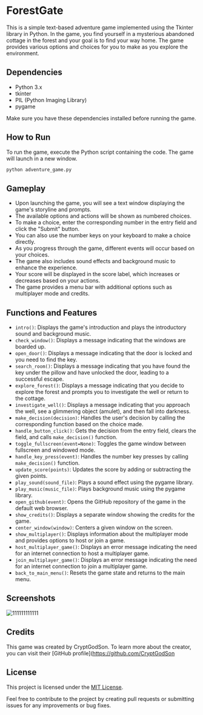 # ForestGate
This is a simple text-based adventure game implemented using the Tkinter library in Python. In the game, you find yourself in a mysterious abandoned cottage in the forest and your goal is to find your way home. The game provides various options and choices for you to make as you explore the environment.

## Dependencies
- Python 3.x
- tkinter
- PIL (Python Imaging Library)
- pygame

Make sure you have these dependencies installed before running the game.

## How to Run
To run the game, execute the Python script containing the code. The game will launch in a new window.

```bash
python adventure_game.py
```

## Gameplay
- Upon launching the game, you will see a text window displaying the game's storyline and prompts.
- The available options and actions will be shown as numbered choices.
- To make a choice, enter the corresponding number in the entry field and click the "Submit" button.
- You can also use the number keys on your keyboard to make a choice directly.
- As you progress through the game, different events will occur based on your choices.
- The game also includes sound effects and background music to enhance the experience.
- Your score will be displayed in the score label, which increases or decreases based on your actions.
- The game provides a menu bar with additional options such as multiplayer mode and credits.

## Functions and Features
- `intro()`: Displays the game's introduction and plays the introductory sound and background music.
- `check_window()`: Displays a message indicating that the windows are boarded up.
- `open_door()`: Displays a message indicating that the door is locked and you need to find the key.
- `search_room()`: Displays a message indicating that you have found the key under the pillow and have unlocked the door, leading to a successful escape.
- `explore_forest()`: Displays a message indicating that you decide to explore the forest and prompts you to investigate the well or return to the cottage.
- `investigate_well()`: Displays a message indicating that you approach the well, see a glimmering object (amulet), and then fall into darkness.
- `make_decision(decision)`: Handles the user's decision by calling the corresponding function based on the choice made.
- `handle_button_click()`: Gets the decision from the entry field, clears the field, and calls `make_decision()` function.
- `toggle_fullscreen(event=None)`: Toggles the game window between fullscreen and windowed mode.
- `handle_key_press(event)`: Handles the number key presses by calling `make_decision()` function.
- `update_score(points)`: Updates the score by adding or subtracting the given points.
- `play_sound(sound_file)`: Plays a sound effect using the pygame library.
- `play_music(music_file)`: Plays background music using the pygame library.
- `open_github(event)`: Opens the GitHub repository of the game in the default web browser.
- `show_credits()`: Displays a separate window showing the credits for the game.
- `center_window(window)`: Centers a given window on the screen.
- `show_multiplayer()`: Displays information about the multiplayer mode and provides options to host or join a game.
- `host_multiplayer_game()`: Displays an error message indicating the need for an internet connection to host a multiplayer game.
- `join_multiplayer_game()`: Displays an error message indicating the need for an internet connection to join a multiplayer game.
- `back_to_main_menu()`: Resets the game state and returns to the main menu.


## Screenshots 
![111111111111](https://github.com/CryptGodSon/ForestGate/assets/106864633/7616f2e3-44b5-458b-8ec0-707ede339e1f)

## Credits
This game was created by CryptGodSon. To learn more about the creator, you can visit their [GitHub profile](https://github.com/CryptGodSon

## License

This project is licensed under the [MIT License](LICENSE).

Feel free to contribute to the project by creating pull requests or submitting issues for any improvements or bug fixes.
